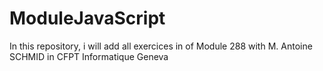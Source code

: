 # ModuleJavaScript
In this repository, i will add all exercices in of Module 288 with M. Antoine SCHMID in CFPT Informatique Geneva
